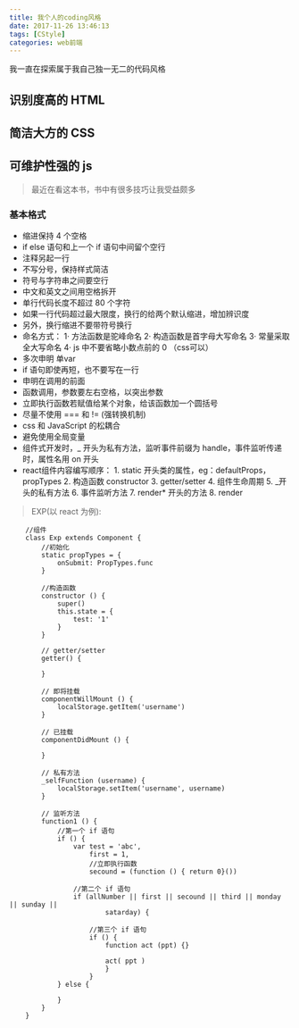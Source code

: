 ```yaml
---
title: 我个人的coding风格
date: 2017-11-26 13:46:13
tags: [CStyle]
categories: web前端
---
```


我一直在探索属于我自己独一无二的代码风格

## 识别度高的 HTML

## 简洁大方的 CSS

## 可维护性强的 js

> 最近在看这本书，书中有很多技巧让我受益颇多

### 基本格式

* 缩进保持 4 个空格
* if else 语句和上一个 if 语句中间留个空行
* 注释另起一行
* 不写分号，保持样式简洁
* 符号与字符串之间要空行
* 中文和英文之间用空格拆开
* 单行代码长度不超过 80 个字符
* 如果一行代码超过最大限度，换行的给两个默认缩进，增加辨识度
* 另外，换行缩进不要带符号换行
* 命名方式：
        1· 方法函数是驼峰命名
        2· 构造函数是首字母大写命名
        3· 常量采取全大写命名
        4· js 中不要省略小数点前的 0 （css可以）
* 多次申明 单var
* if 语句即使再短，也不要写在一行
* 申明在调用的前面
* 函数调用，参数要左右空格，以突出参数
* 立即执行函数若赋值给某个对象，给该函数加一个圆括号
* 尽量不使用 === 和 != (强转换机制)
* css 和 JavaScript 的松耦合
* 避免使用全局变量
* 组件式开发时，_ 开头为私有方法，监听事件前缀为 handle，事件监听传递时，属性名用 on 开头
* react组件内容编写顺序：
        1. static 开头类的属性，eg：defaultProps， propTypes
        2. 构造函数 constructor
        3. getter/setter 
        4. 组件生命周期
        5. _开头的私有方法
        6. 事件监听方法
        7. render* 开头的方法
        8. render

> EXP(以 react 为例):
``` 
    //组件
    class Exp extends Component {
        //初始化
        static propTypes = {
            onSubmit: PropTypes.func
        }

        //构造函数
        constructor () {
            super()
            this.state = {
                test: '1'
            }
        }

        // getter/setter
        getter() {

        }
        
        // 即将挂载
        componentWillMount () {
            localStorage.getItem('username')
        }

        // 已挂载
        componentDidMount () {

        }

        // 私有方法
        _selfFunction (username) {
            localStorage.setItem('username', username)
        }

        // 监听方法
        function1 () {
            //第一个 if 语句
            if () {
                var test = 'abc',
                    first = 1,
                    //立即执行函数
                    secound = (function () { return 0}())

                //第二个 if 语句
                if (allNumber || first || secound || third || monday || sunday || 
                        satarday) {
                    
                    //第三个 if 语句
                    if () {
                        function act (ppt) {}

                        act( ppt )
                        }
                    }
            } else {
                
            }
        }
    }
        
```